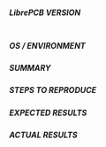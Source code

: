 <!---
Verify first that your issue/request is not already reported on GitHub.

This issue tracker is only for the bug reports, for different issues see:

 - Feature Idea: Please report feature ideas in the
   RFC repo: https://github.com/LibrePCB/librepcb-rfcs
 - Documentation Report: Please report documentation issues in the
   documentation repo: https://github.com/LibrePCB/librepcb-doc
 - Bug Report: You have come to the right place! ☺
-->

##### LibrePCB VERSION
<!--- Paste the git hash of the LibrePCB version used between quotes below. You
can find the version in the first line of the terminal output or in the
"Help->About" dialog. -->
```

```

##### OS / ENVIRONMENT
<!--- Mention the OS you are running LibrePCB from. -->

##### SUMMARY
<!--- Explain the problem briefly -->

##### STEPS TO REPRODUCE
<!--- Try to show exactly how to reproduce the problem, using a minimal
test-case. -->

<!--- You can also paste gist.github.com links for larger log output / stack
traces -->

##### EXPECTED RESULTS
<!--- What did you expect to happen when running the steps above? -->

##### ACTUAL RESULTS
<!--- What actually happened? If possible run with extra verbosity (-vvvv) -->

